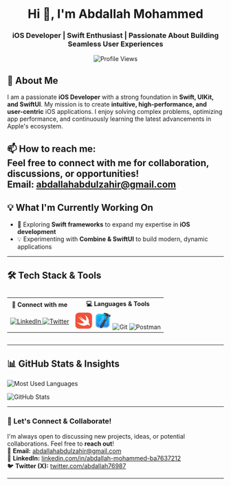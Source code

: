 <h1 align="center">Hi 👋, I'm Abdallah Mohammed</h1>
<h3 align="center">iOS Developer | Swift Enthusiast | Passionate About Building Seamless User Experiences</h3>

<p align="center">
  <img src="https://komarev.com/ghpvc/?username=abdallah-7698&label=Profile%20views&color=0e75b6&style=flat" alt="Profile Views" />
</p>

## 🚀 About Me
I am a passionate **iOS Developer** with a strong foundation in **Swift, UIKit, and SwiftUI**. My mission is to create **intuitive, high-performance, and user-centric** iOS applications. I enjoy solving complex problems, optimizing app performance, and continuously learning the latest advancements in Apple's ecosystem. 

📫 **How to reach me:**  
Feel free to connect with me for collaboration, discussions, or opportunities!  
**Email:** [abdallahabdulzahir@gmail.com](mailto:abdallahabdulzahir@gmail.com)  
---
## 💡 What I'm Currently Working On
- 🚀 Exploring **Swift frameworks** to expand my expertise in **iOS development**  
- 💡 Experimenting with **Combine & SwiftUI** to build modern, dynamic applications  
---
## 🛠 Tech Stack & Tools
<table align="left">
  <tr>
    <th align="center">📢 Connect with me</th>
    <th align="center">💻 Languages & Tools</th>
  </tr>
  <tr>
    <td align="center">
      <a href="https://www.linkedin.com/in/abdallah-mohammed-ba7637212/" target="_blank">
        <img src="https://raw.githubusercontent.com/rahuldkjain/github-profile-readme-generator/master/src/images/icons/Social/linked-in-alt.svg" alt="LinkedIn" height="30" width="40"/>
      </a>
      <a href="https://x.com/abdallah76987" target="_blank">
        <img src="https://raw.githubusercontent.com/rahuldkjain/github-profile-readme-generator/master/src/images/icons/Social/twitter.svg" alt="Twitter" height="30" width="40"/>
      </a>
    </td>
    <td align="center">
      <img src="https://raw.githubusercontent.com/devicons/devicon/master/icons/swift/swift-original.svg" alt="Swift" width="40" height="40"/>
      <img src="https://raw.githubusercontent.com/devicons/devicon/master/icons/xcode/xcode-original.svg" alt="Xcode" width="40" height="40"/>
      <img src="https://www.vectorlogo.zone/logos/git-scm/git-scm-icon.svg" alt="Git" width="40" height="40"/>
      <img src="https://www.vectorlogo.zone/logos/getpostman/getpostman-icon.svg" alt="Postman" width="40" height="40"/>
    </td>
  </tr>
</table>

<br clear="left"/>

---

## 📊 GitHub Stats & Insights

<p align="left">
  <img src="https://github-readme-stats.vercel.app/api/top-langs?username=abdallah-7698&show_icons=true&locale=en&layout=compact" alt="Most Used Languages" />
</p>

<p align="left">
  <img src="https://github-readme-stats.vercel.app/api?username=abdallah-7698&show_icons=true&locale=en" alt="GitHub Stats" />
</p>

---

### 🚀 Let's Connect & Collaborate!
I'm always open to discussing new projects, ideas, or potential collaborations. Feel free to **reach out**!  
📩 **Email:** [abdallahabdulzahir@gmail.com](mailto:abdallahabdulzahir@gmail.com)  
🔗 **LinkedIn:** [linkedin.com/in/abdallah-mohammed-ba7637212](https://www.linkedin.com/in/abdallah-mohammed-ba7637212/)  
🐦 **Twitter (X):** [twitter.com/abdallah76987](https://x.com/abdallah76987)  

---
